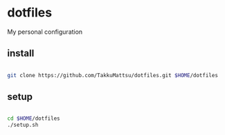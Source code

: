 dotfiles
========

My personal configuration

install
--------

```bash

git clone https://github.com/TakkuMattsu/dotfiles.git $HOME/dotfiles

```


setup
--------

```bash

cd $HOME/dotfiles
./setup.sh

```
